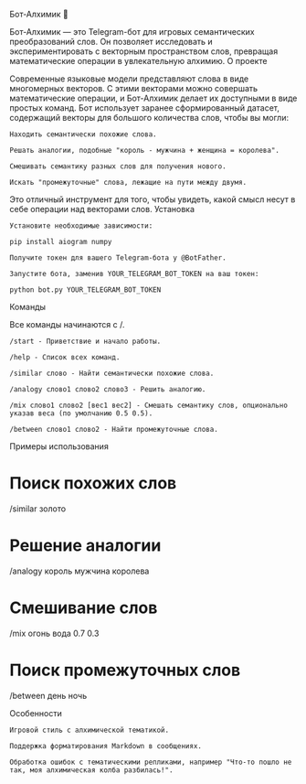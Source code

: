 Бот-Алхимик 🧪

Бот-Алхимик — это Telegram-бот для игровых семантических преобразований слов. Он позволяет исследовать и экспериментировать с векторным пространством слов, превращая математические операции в увлекательную алхимию.
О проекте

Современные языковые модели представляют слова в виде многомерных векторов. С этими векторами можно совершать математические операции, и Бот-Алхимик делает их доступными в виде простых команд. Бот использует заранее сформированный датасет, содержащий векторы для большого количества слов, чтобы вы могли:

    Находить семантически похожие слова.

    Решать аналогии, подобные "король - мужчина + женщина = королева".

    Смешивать семантику разных слов для получения нового.

    Искать "промежуточные" слова, лежащие на пути между двумя.

Это отличный инструмент для того, чтобы увидеть, какой смысл несут в себе операции над векторами слов.
Установка

    Установите необходимые зависимости:

    pip install aiogram numpy

    Получите токен для вашего Telegram-бота у @BotFather.

    Запустите бота, заменив YOUR_TELEGRAM_BOT_TOKEN на ваш токен:

    python bot.py YOUR_TELEGRAM_BOT_TOKEN

Команды

Все команды начинаются с /.

    /start - Приветствие и начало работы.

    /help - Список всех команд.

    /similar слово - Найти семантически похожие слова.

    /analogy слово1 слово2 слово3 - Решить аналогию.

    /mix слово1 слово2 [вес1 вес2] - Смешать семантику слов, опционально указав веса (по умолчанию 0.5 0.5).

    /between слово1 слово2 - Найти промежуточные слова.

Примеры использования

# Поиск похожих слов
/similar золото

# Решение аналогии
/analogy король мужчина королева

# Смешивание слов
/mix огонь вода 0.7 0.3

# Поиск промежуточных слов
/between день ночь

Особенности

    Игровой стиль с алхимической тематикой.

    Поддержка форматирования Markdown в сообщениях.

    Обработка ошибок с тематическими репликами, например "Что-то пошло не так, моя алхимическая колба разбилась!".
